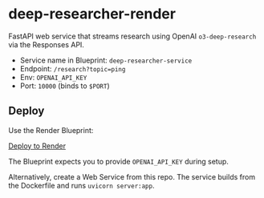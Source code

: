 # deep-researcher-render

FastAPI web service that streams research using OpenAI `o3-deep-research` via the Responses API.

- Service name in Blueprint: `deep-researcher-service`
- Endpoint: `/research?topic=ping`
- Env: `OPENAI_API_KEY`
- Port: `10000` (binds to `$PORT`)

## Deploy

Use the Render Blueprint:

[Deploy to Render](https://render.com/deploy?repo=https://github.com/grandcanyonsmith/deep-researcher-render)

The Blueprint expects you to provide `OPENAI_API_KEY` during setup.

Alternatively, create a Web Service from this repo. The service builds from the Dockerfile and runs `uvicorn server:app`.
